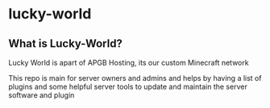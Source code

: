 # lucky-world

## What is Lucky-World?
Lucky World is apart of APGB Hosting, its our custom Minecraft network

This repo is main for server owners and admins and helps by having a list of plugins and some helpful server tools to update and maintain the server software and plugin